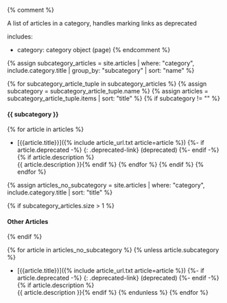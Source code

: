 {% comment %}

A list of articles in a category, handles marking links as deprecated

includes:
- category: category object (page)
{% endcomment %}


{% assign subcategory_articles = site.articles | where: "category", include.category.title | group_by: "subcategory" | sort: "name" %}

{% for subcategory_article_tuple in subcategory_articles %}
{%   assign subcategory = subcategory_article_tuple.name %}
{%   assign articles = subcategory_article_tuple.items | sort: "title" %}
{%   if subcategory != "" %}

#### {{ subcategory }}

{%     for article in articles %}
 - [{{article.title}}]({% include article_url.txt article=article %})
     {%- if article.deprecated -%}
       {: .deprecated-link} (deprecated)
     {%- endif -%}
     {% if article.description %}<br/>{{ article.description }}{% endif %}
{%     endfor %}
{%   endif %}
{% endfor %}

{% assign articles_no_subcategory = site.articles | where: "category", include.category.title | sort: "title" %}

{% if subcategory_articles.size > 1 %}
#### Other Articles
{% endif %}

{% for article in articles_no_subcategory %}
{% unless article.subcategory %}
 - [{{article.title}}]({% include article_url.txt article=article %})
   {%- if article.deprecated -%}
    {: .deprecated-link} (deprecated)
   {%- endif -%}
   {% if article.description %}<br/>{{ article.description }}{% endif %}
{% endunless %}
{% endfor %}
